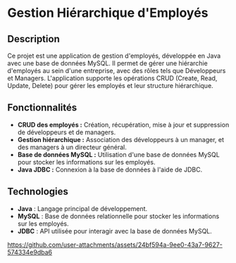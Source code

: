 # Gestion Hiérarchique d'Employés

## Description

Ce projet est une application de gestion d'employés, développée en Java avec une base de données MySQL. Il permet de gérer une hiérarchie d'employés au sein d'une entreprise, avec des rôles tels que Développeurs et Managers. L'application supporte les opérations CRUD (Create, Read, Update, Delete) pour gérer les employés et leur structure hiérarchique.

## Fonctionnalités

- **CRUD des employés :** Création, récupération, mise à jour et suppression de développeurs et de managers.
- **Gestion hiérarchique :** Association des développeurs à un manager, et des managers à un directeur général.
- **Base de données MySQL :** Utilisation d'une base de données MySQL pour stocker les informations sur les employés.
- **Java JDBC :** Connexion à la base de données à l'aide de JDBC.

## Technologies

- **Java** : Langage principal de développement.
- **MySQL** : Base de données relationnelle pour stocker les informations sur les employés.
- **JDBC** : API utilisée pour interagir avec la base de données MySQL.



https://github.com/user-attachments/assets/24bf594a-9ee0-43a7-9627-574334e9dba6

